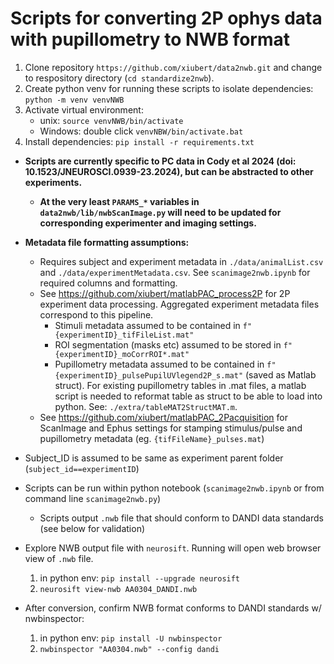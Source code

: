 # Scripts for converting 2P ophys data with pupillometry to NWB format
1. Clone repository `https://github.com/xiubert/data2nwb.git` and change to respository directory (`cd standardize2nwb`).
2. Create python venv for running these scripts to isolate dependencies: `python -m venv venvNWB`
3. Activate virtual environment:
    - unix: `source venvNWB/bin/activate`
    - Windows: double click `venvNBW/bin/activate.bat`
4. Install dependencies: `pip install -r requirements.txt`

- **Scripts are currently specific to PC data in Cody et al 2024 (doi: 10.1523/JNEUROSCI.0939-23.2024), but can be abstracted to other experiments.**
    - **At the very least `PARAMS_*` variables in `data2nwb/lib/nwbScanImage.py` will need to be updated for corresponding experimenter and imaging settings.**
- **Metadata file formatting assumptions:**
    - Requires subject and experiment metadata in `./data/animalList.csv` and `./data/experimentMetadata.csv`. See `scanimage2nwb.ipynb` for required columns and formatting.
    - See https://github.com/xiubert/matlabPAC_process2P for 2P experiment data processing. Aggregated experiment metadata files correspond to this pipeline.
        - Stimuli metadata assumed to be contained in `f"{experimentID}_tifFileList.mat"`
        - ROI segmentation (masks etc) assumed to be stored in `f"{experimentID}_moCorrROI*.mat"`
        - Pupillometry metadata assumed to be contained in `f"{experimentID}_pulsePupilUVlegend2P_s.mat"` (saved as Matlab struct). For existing pupillometry tables in .mat files, a matlab script is needed to reformat table as struct to be able to load into python. See: `./extra/tableMAT2StructMAT.m`.
    - See https://github.com/xiubert/matlabPAC_2Pacquisition for ScanImage and Ephus settings for stamping stimulus/pulse and pupillometry metadata (eg. `{tifFileName}_pulses.mat`)

   
- Subject_ID is assumed to be same as experiment parent folder (`subject_id==experimentID`)

- Scripts can be run within python notebook (`scanimage2nwb.ipynb` or from command line `scanimage2nwb.py`)
    - Scripts output `.nwb` file that should conform to DANDI data standards (see below for validation)

- Explore NWB output file with `neurosift`. Running will open web browser view of `.nwb` file.
    1. in python env: `pip install --upgrade neurosift`
    2. `neurosift view-nwb AA0304_DANDI.nwb`
- After conversion, confirm NWB format conforms to DANDI standards w/ nwbinspector:
    1. in python env: `pip install -U nwbinspector`
    2. `nwbinspector "AA0304.nwb" --config dandi`

